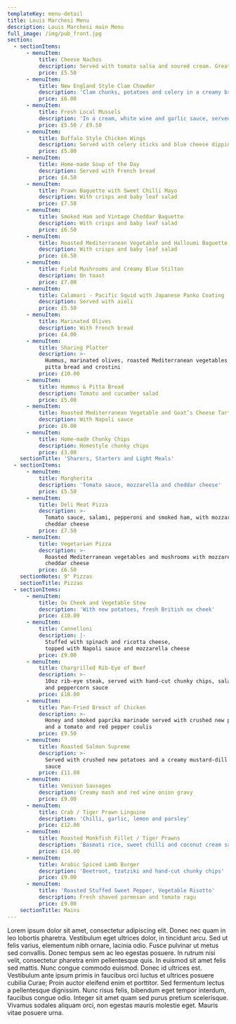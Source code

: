 ```yaml
---
templateKey: menu-detail
title: Louis Marchesi Menu
description: Louis Marchesi main Menu
full_image: /img/pub_front.jpg
section:
  - sectionItems:
      - menuItem:
          title: Cheese Nachos
          description: Served with tomato salsa and soured cream. Great for sharing.
          price: £5.50
      - menuItem:
          title: New England Style Clam Chowder
          description: 'Clam chunks, potatoes and celery in a creamy broth.'
          price: £6.00
      - menuItem:
          title: Fresh Local Mussels
          description: 'In a cream, white wine and garlic sauce, served with French bread.'
          price: £5.50 / £9.50
      - menuItem:
          title: Buffalo Style Chicken Wings
          description: Served with celery sticks and blue cheese dipping sauce.
          price: £5.00
      - menuItem:
          title: Home-made Soup of the Day
          description: Served with French bread
          price: £4.50
      - menuItem:
          title: Prawn Baguette with Sweet Chilli Mayo
          description: With crisps and baby leaf salad
          price: £7.50
      - menuItem:
          title: Smoked Ham and Vintage Cheddar Baguette
          description: With crisps and baby leaf salad
          price: £6.50
      - menuItem:
          title: Roasted Mediterranean Vegetable and Halloumi Baguette
          description: With crisps and baby leaf salad
          price: £6.50
      - menuItem:
          title: Field Mushrooms and Creamy Blue Stilton
          description: On toast
          price: £7.00
      - menuItem:
          title: Calamari - Pacific Squid with Japanese Panko Coating
          description: Served with aioli
          price: £5.50
      - menuItem:
          title: Marinated Olives
          description: With French bread
          price: £4.00
      - menuItem:
          title: Sharing Platter
          description: >-
            Hummus, marinated olives, roasted Mediterranean vegetables with
            pitta bread and crostini
          price: £10.00
      - menuItem:
          title: Hummus & Pitta Bread
          description: Tomato and cucumber salad
          price: £5.00
      - menuItem:
          title: Roasted Mediterranean Vegetable and Goat’s Cheese Tartlet
          description: With Napoli sauce
          price: £6.00
      - menuItem:
          title: Home-made Chunky Chips
          description: Homestyle chunky chips
          price: £3.00
    sectionTitle: 'Sharers, Starters and Light Meals'
  - sectionItems:
      - menuItem:
          title: Margherita
          description: 'Tomato sauce, mozzarella and cheddar cheese'
          price: £5.50
      - menuItem:
          title: Deli Meat Pizza
          description: >-
            Tomato sauce, salami, pepperoni and smoked ham, with mozzarella and
            cheddar cheese
          price: £7.50
      - menuItem:
          title: Vegetarian Pizza
          description: >-
            Roasted Mediterranean vegetables and mushrooms with mozzarella and
            cheddar cheese
          price: £6.50
    sectionNotes: 9" Pizzas
    sectionTitle: Pizzas
  - sectionItems:
      - menuItem:
          title: Ox Cheek and Vegetable Stew
          description: 'With new potatoes, fresh British ox cheek'
          price: £10.00
      - menuItem:
          title: Cannelloni
          description: |-
            Stuffed with spinach and ricotta cheese,
            topped with Napoli sauce and mozzarella cheese
          price: £9.00
      - menuItem:
          title: Chargrilled Rib-Eye of Beef
          description: >-
            10oz rib-eye steak, served with hand-cut chunky chips, salad garnish
            and peppercorn sauce
          price: £18.00
      - menuItem:
          title: Pan-Fried Breast of Chicken
          description: >-
            Honey and smoked paprika marinade served with crushed new potatoes
            and a tomato and red pepper coulis
          price: £9.50
      - menuItem:
          title: Roasted Salmon Supreme
          description: >-
            Served with crushed new potatoes and a creamy mustard-dill and leek
            sauce
          price: £11.00
      - menuItem:
          title: Venison Sausages
          description: Creamy mash and red wine onion gravy
          price: £9.00
      - menuItem:
          title: Crab / Tiger Prawn Linguine
          description: 'Chilli, garlic, lemon and parsley'
          price: £12.00
      - menuItem:
          title: Roasted Monkfish Fillet / Tiger Prawns
          description: 'Basmati rice, sweet chilli and coconut cream sauce'
          price: £14.00
      - menuItem:
          title: Arabic Spiced Lamb Burger
          description: 'Beetroot, tzatziki and hand-cut chunky chips'
          price: £9.00
      - menuItem:
          title: 'Roasted Stuffed Sweet Pepper, Vegetable Risotto'
          description: Fresh shaved parmesan and tomato ragu
          price: £9.00
    sectionTitle: Mains
---
```

Lorem ipsum dolor sit amet, consectetur adipiscing elit. Donec nec quam in leo lobortis pharetra. Vestibulum eget ultrices dolor, in tincidunt arcu. Sed ut felis varius, elementum nibh ornare, lacinia odio. Fusce pulvinar ut metus sed convallis. Donec tempus sem ac leo egestas posuere. In rutrum nisi velit, consectetur pharetra enim pellentesque quis. In euismod sit amet felis sed mattis. Nunc congue commodo euismod. Donec id ultrices est. Vestibulum ante ipsum primis in faucibus orci luctus et ultrices posuere cubilia Curae; Proin auctor eleifend enim et porttitor. Sed fermentum lectus a pellentesque dignissim. Nunc risus felis, bibendum eget tempor interdum, faucibus congue odio. Integer sit amet quam sed purus pretium scelerisque. Vivamus sodales aliquam orci, non egestas mauris molestie eget. Mauris vitae posuere urna.

